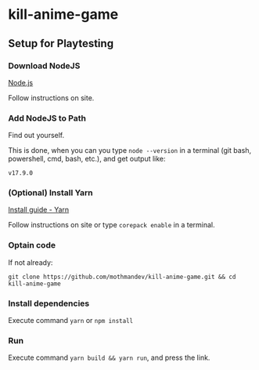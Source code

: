 
# kill-anime-game

## Setup for Playtesting

### Download NodeJS

[Node.js](https://nodejs.org/)

Follow instructions on site.

### Add NodeJS to Path

Find out yourself.

This is done, when you can you type `node --version` in a terminal (git bash, powershell, cmd, bash, etc.), and get output like:

```
v17.9.0
```

### (Optional) Install Yarn

[Install guide - Yarn](https://yarnpkg.com/getting-started/install)

Follow instructions on site or type `corepack enable` in a terminal.

### Optain code

If not already:
```
git clone https://github.com/mothmandev/kill-anime-game.git && cd kill-anime-game
```

### Install dependencies

Execute command `yarn` or `npm install`

### Run

Execute command `yarn build && yarn run`, and press the link.
